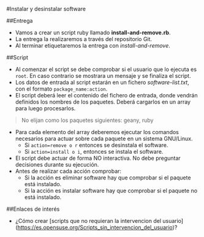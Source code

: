 
#Instalar y desinstalar software

##Entrega
* Vamos a crear un script ruby llamado **install-and-remove.rb**.
* La entrega la realizaremos a través del repositorio Git.
* Al terminar etiquetaremos la entrega con *install-and-remove*.

##Script
* Al comenzar el script se debe comprobar si el usuario que lo ejecuta es
`root`. En caso contrario se mostrara un mensaje y se finaliza el script.
* Los datos de entrada al script estarán en un fichero *software-list.txt*,
con el formato `package_name:action`.
* El script deberá leer el contenido del fichero de entrada, 
donde vendrán definidos los nombres de los paquetes. Deberá cargarlos en un array
para luego procesarlos.

> No elijan como los paquetes siguientes: geany, ruby

* Para cada elemento del array deberemos ejecutar los comandos necesarios
para actuar sobre cada paquete en un sistema GNU/Linux.
    * Si `action=remove o r` entonces se desinstala el software.
    * Si `action=install o i`, entonces se instala el software.
* El script debe actuar de forma NO interactiva. No debe preguntar decisiones
durante su ejecución.
* Antes de realizar cada acción comprobar:
    * Si la acción es eliminar software hay que comprobar si el paquete está instalado.
    * Si la acción es instalar software hay que comprobar si el paquete no está instalado.

##Enlaces de interés
* ¿Cómo crear [scripts que no requieran la intervencion del usuario]
 (https://es.opensuse.org/Scripts_sin_intervencion_del_usuario)?
